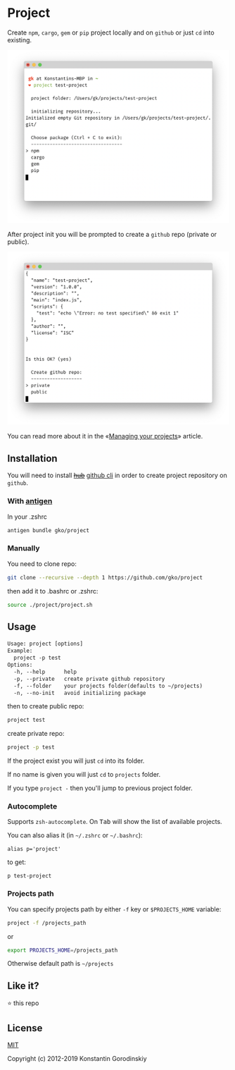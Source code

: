 # Project

Create `npm`, `cargo`, `gem` or `pip` project locally and on `github` or just `cd` into existing.

![demo](https://github.com/gko/project/raw/master/demo.png)

After project init you will be prompted to create a `github` repo (private or public).

![github](https://github.com/gko/project/raw/master/github.png)

You can read more about it in the «[Managing your projects](https://dev.to/konstantin/managing-your-projects-31p1)» article.

## Installation

You will need to install ~~[hub](https://github.com/github/hub)~~ [github cli](https://cli.github.com/) in order to create project repository on `github`.

### With [antigen](https://github.com/zsh-users/antigen)

In your .zshrc
```sh
antigen bundle gko/project
```

### Manually

You need to clone repo:

```bash
git clone --recursive --depth 1 https://github.com/gko/project
```
then add it to .bashrc or .zshrc:
```bash
source ./project/project.sh
```

## Usage
```
Usage: project [options]
Example:
  project -p test
Options:
  -h, --help      help
  -p, --private   create private github repository
  -f, --folder    your projects folder(defaults to ~/projects)
  -n, --no-init   avoid initializing package
```

then to create public repo:
```bash
project test
```

create private repo:
```bash
project -p test
```

If the project exist you will just `cd` into its folder.

If no name is given you will just `cd` to `projects` folder.

If you type `project -` then you'll jump to previous project folder.

### Autocomplete

Supports `zsh-autocomplete`. On <kbd>Tab</kbd> will show the list of available projects.

You can also alias it (in `~/.zshrc` or `~/.bashrc`):
```shell
alias p='project'
```

to get:
```shell
p test-project
```

### Projects path

You can specify projects path by either `-f` key or `$PROJECTS_HOME` variable:
```bash
project -f /projects_path
```
or
```bash
export PROJECTS_HOME=/projects_path
```
Otherwise default path is `~/projects`

## Like it?

:star: this repo

## License

[MIT](http://opensource.org/licenses/MIT)

Copyright (c) 2012-2019 Konstantin Gorodinskiy
